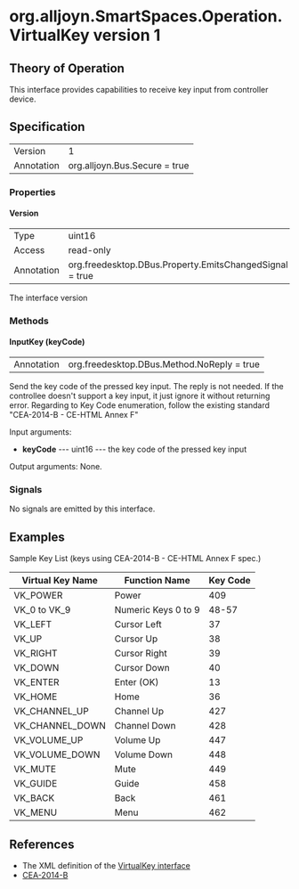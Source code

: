 # org.alljoyn.SmartSpaces.Operation.VirtualKey version 1

## Theory of Operation
This interface provides capabilities to receive key input from
controller device.

## Specification

|            |                                                                |
|------------|----------------------------------------------------------------|
| Version    | 1                                                              |
| Annotation | org.alljoyn.Bus.Secure = true                                  |

### Properties

#### Version

|            |                                                                |
|------------|----------------------------------------------------------------|
| Type       | uint16                                                         |
| Access     | read-only                                                      |
| Annotation | org.freedesktop.DBus.Property.EmitsChangedSignal = true        |

The interface version

### Methods

#### InputKey (keyCode)

|            |                                                                |
|------------|----------------------------------------------------------------|
| Annotation | org.freedesktop.DBus.Method.NoReply = true                     |

Send the key code of the pressed key input. The reply is not needed. If the
controllee doesn't support a key input, it just ignore it without returning
error. Regarding to Key Code enumeration, follow the existing standard
"CEA-2014-B - CE-HTML Annex F"

Input arguments:
  * **keyCode** --- uint16 --- the key code of the pressed key input

Output arguments: None.

### Signals

No signals are emitted by this interface.

## Examples
Sample Key List (keys using CEA-2014-B - CE-HTML Annex F spec.)

| Virtual Key Name | Function Name       | Key Code |
|------------------|---------------------|----------|
| VK_POWER         | Power               | 409      |
| VK_0 to VK_9     | Numeric Keys 0 to 9 | 48-57    |
| VK_LEFT          | Cursor Left         | 37       |
| VK_UP            | Cursor Up           | 38       |
| VK_RIGHT         | Cursor Right        | 39       |
| VK_DOWN          | Cursor Down         | 40       |
| VK_ENTER         | Enter (OK)          | 13       |
| VK_HOME          | Home                | 36       |
| VK_CHANNEL_UP    | Channel Up          | 427      |
| VK_CHANNEL_DOWN  | Channel Down        | 428      |
| VK_VOLUME_UP     | Volume Up           | 447      |
| VK_VOLUME_DOWN   | Volume Down         | 448      |
| VK_MUTE          | Mute                | 449      |
| VK_GUIDE         | Guide               | 458      |
| VK_BACK          | Back                | 461      |
| VK_MENU          | Menu                | 462      |


## References

  * The XML definition of the [VirtualKey interface](VirtualKey-v1.xml)
  * [CEA-2014-B](https://www.ce.org/Standards/Standard-Listings/R7-Home-Network-Committee)
